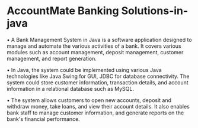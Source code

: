 # AccountMate Banking Solutions-in-java
•	A Bank Management System in Java is a software application designed to manage and automate the various activities of a bank. It covers various modules such as account management, deposit management, customer management, and report generation.


•	In Java, the system could be implemented using various Java technologies like Java Swing for GUI, JDBC for database connectivity. The system could store customer information, transaction details, and account information in a relational database such as MySQL.


•	The system allows customers to open new accounts, deposit and withdraw money, take loans, and view their account details. It also enables bank staff to manage customer information, and generate reports on the bank's financial performance.

